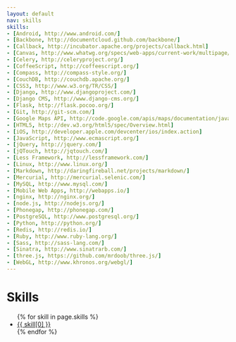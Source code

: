 ```yaml
---
layout: default
nav: skills
skills:
- [Android, http://www.android.com/]
- [Backbone, http://documentcloud.github.com/backbone/]
- [Callback, http://incubator.apache.org/projects/callback.html]
- [Canvas, http://www.whatwg.org/specs/web-apps/current-work/multipage/the-canvas-element.html]
- [Celery, http://celeryproject.org/]
- [CoffeeScript, http://coffeescript.org/]
- [Compass, http://compass-style.org/]
- [CouchDB, http://couchdb.apache.org/]
- [CSS3, http://www.w3.org/TR/CSS/]
- [Django, http://www.djangoproject.com/]
- [Django CMS, http://www.django-cms.org/]
- [Flask, http://flask.pocoo.org/]
- [Git, http://git-scm.com/]
- [Google Maps API, http://code.google.com/apis/maps/documentation/javascript/]
- [HTML5, http://dev.w3.org/html5/spec/Overview.html]
- [iOS, http://developer.apple.com/devcenter/ios/index.action]
- [JavaScript, http://www.ecmascript.org/]
- [jQuery, http://jquery.com/]
- [jQTouch, http://jqtouch.com/]
- [Less Framework, http://lessframework.com/]
- [Linux, http://www.linux.org/]
- [Markdown, http://daringfireball.net/projects/markdown/]
- [Mercurial, http://mercurial.selenic.com/]
- [MySQL, http://www.mysql.com/]
- [Mobile Web Apps, http://webapps.io/]
- [nginx, http://nginx.org/]
- [node.js, http://nodejs.org/]
- [Phonegap, http://phonegap.com/]
- [PostgreSQL, http://www.postgresql.org/]
- [Python, http://python.org/]
- [Redis, http://redis.io/]
- [Ruby, http://www.ruby-lang.org/]
- [Sass, http://sass-lang.com/]
- [Sinatra, http://www.sinatrarb.com/]
- [three.js, https://github.com/mrdoob/three.js/]
- [WebGL, http://www.khronos.org/webgl/]
---
```


Skills
======

<ul class="skills">
    {% for skill in page.skills %}
        <li><a href="{{ skill[1] }}">{{ skill[0] }}</a></li>
    {% endfor %}
</ul>